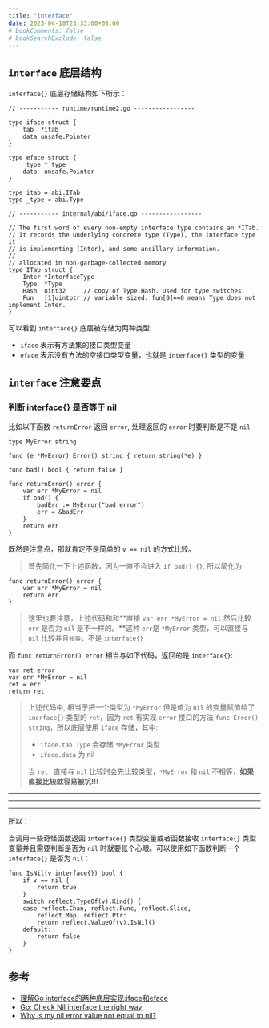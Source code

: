 ```yaml
---
title: "interface"
date: 2025-04-10T23:33:00+08:00
# bookComments: false
# bookSearchExclude: false
---
```


## `interface` 底层结构

`interface{}` 底层存储结构如下所示：

```golang
// ----------- runtime/runtime2.go -----------------

type iface struct {
	tab  *itab
	data unsafe.Pointer
}

type eface struct {
	_type *_type
	data  unsafe.Pointer
}

type itab = abi.ITab
type _type = abi.Type

// ----------- internal/abi/iface.go -----------------

// The first word of every non-empty interface type contains an *ITab.
// It records the underlying concrete type (Type), the interface type it
// is implementing (Inter), and some ancillary information.
//
// allocated in non-garbage-collected memory
type ITab struct {
	Inter *InterfaceType
	Type  *Type
	Hash  uint32     // copy of Type.Hash. Used for type switches.
	Fun   [1]uintptr // variable sized. fun[0]==0 means Type does not implement Inter.
}
```

可以看到 `interface{}` 底层被存储为两种类型:

- `iface` 表示有方法集的接口类型变量
- `eface` 表示没有方法的空接口类型变量，也就是 `interface{}` 类型的变量

## `interface` 注意要点

### 判断 interface{} 是否等于 nil

比如以下函数 `returnError` 返回 `error`, 处理返回的 `error` 时要判断是不是 `nil`

```golang
type MyError string

func (e *MyError) Error() string { return string(*e) }

func bad() bool { return false }

func returnError() error {
	var err *MyError = nil
	if bad() {
		badErr := MyError("bad error")
		err = &badErr
	}
	return err
}
```

既然是注意点，那就肯定不是简单的 `v == nil` 的方式比较。

> 首先简化一下上述函数，因为一直不会进入 `if bad() {}`, 所以简化为
```golang
func returnError() error {
	var err *MyError = nil
	return err
}
```

> 这里也要注意，上述代码和和**直接 `var err *MyError = nil` 然后比较 `err` 是否为 `nil` 是不一样的。**这种 `err`是 `*MyError` 类型，可以直接与 `nil` 比较并且`相等`，不是 `interface{}`


而 `func returnError() error` 相当与如下代码，返回的是 `interface{}`:

```golang
var ret error
var err *MyError = nil
ret = err
return ret
```

> 上述代码中, 相当于把一个类型为 `*MyError` 但是值为 `nil` 的变量赋值给了 `inerface{}` 类型的 `ret`，因为 `ret` 有实现 `error` 接口的方法 `func Error() string`，所以底层使用 `iface` 存储，其中:
>
> - `iface.tab.Type` 会存储 `*MyError` 类型
> - `iface.data` 为 nil
>
> 当 `ret ` 直接与 `nil` 比较时会先比较类型，`*MyError` 和 `nil` 不相等，**如果直接比较就容易被坑!!!**

---
---
---

所以：

当调用一些奇怪函数返回 `interface{}` 类型变量或者函数接收 `interface{}` 类型变量并且需要判断是否为 `nil` 时就要张个心眼。可以使用如下函数判断一个 `interface{}` 是否为 `nil`：

```golang
func IsNil(v interface{}) bool {
	if v == nil {
		return true
	}
	switch reflect.TypeOf(v).Kind() {
	case reflect.Chan, reflect.Func, reflect.Slice,
		reflect.Map, reflect.Ptr:
		return reflect.ValueOf(v).IsNil()
	default:
		return false
	}
}
```

## 参考

- [理解Go interface的两种底层实现:iface和eface](https://blog.frognew.com/2018/11/go-interface-iface-eface.html)
- [Go: Check Nil interface the right way](https://mangatmodi.medium.com/go-check-nil-interface-the-right-way-d142776edef1)
- [Why is my nil error value not equal to nil?](https://go.dev/doc/faq#nil_error)